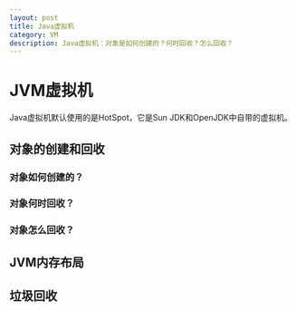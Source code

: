 ```yaml
---
layout: post
title: Java虚拟机
category: VM
description: Java虚拟机：对象是如何创建的？何时回收？怎么回收？
---
```


# JVM虚拟机

Java虚拟机默认使用的是HotSpot，它是Sun JDK和OpenJDK中自带的虚拟机。

## 对象的创建和回收

### 对象如何创建的？

### 对象何时回收？

### 对象怎么回收？

## JVM内存布局

## 垃圾回收